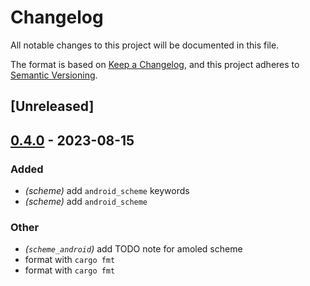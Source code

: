 # Changelog
All notable changes to this project will be documented in this file.

The format is based on [Keep a Changelog](https://keepachangelog.com/en/1.0.0/),
and this project adheres to [Semantic Versioning](https://semver.org/spec/v2.0.0.html).

## [Unreleased]

## [0.4.0](https://github.com/InioX/matugen/compare/ini-material-color-utilities-rs-v0.3.0...ini-material-color-utilities-rs-v0.4.0) - 2023-08-15

### Added
- *(scheme)* add `android_scheme` keywords
- *(scheme)* add `android_scheme`

### Other
- *(`scheme_android`)* add TODO note for amoled scheme
- format with `cargo fmt`
- format with `cargo fmt`
